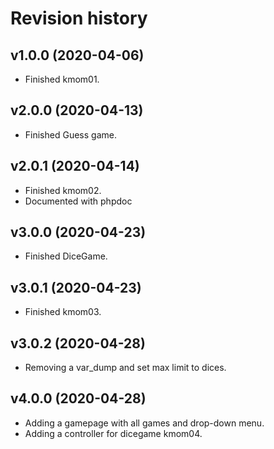 Revision history
================

v1.0.0 (2020-04-06)
------------------------

* Finished kmom01.

v2.0.0 (2020-04-13)
------------------------

* Finished Guess game.

v2.0.1 (2020-04-14)
------------------------

* Finished kmom02.
* Documented with phpdoc

v3.0.0 (2020-04-23)
------------------------

* Finished DiceGame.

v3.0.1 (2020-04-23)
------------------------

* Finished kmom03.

v3.0.2 (2020-04-28)
------------------------

* Removing a var_dump and set max limit to dices.


v4.0.0 (2020-04-28)
------------------------

* Adding a gamepage with all games and drop-down menu.
* Adding a controller for dicegame kmom04.
